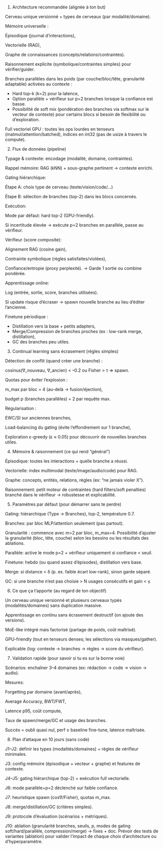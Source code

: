 1) Architecture recommandée (alignée à ton but)

Cerveau unique versionné + types de cerveaux (par modalité/domaine).

Mémoire universelle :

Épisodique (journal d’interactions),

Vectorielle (RAG),

Graphe de connaissances (concepts/relations/contraintes).

Raisonnement explicite (symbolique/contraintes simples) pour vérifier/guider.


Branches parallèles dans les poids (par couche/bloc/tête, granularité adaptable) activées au contexte :

- Hard top-k (k=2) pour la latence,
- Option parallèle + vérifieur sur p=2 branches lorsque la confiance est basse.
- Possibilité de soft mix (pondération des branches via softmax sur le vecteur de contexte) pour certains blocs si besoin de flexibilité ou d’exploration.


Full vectoriel GPU : toutes les ops lourdes en tenseurs (matmul/attention/batched), indices en int32 (pas de usize à travers le compute).

2) Flux de données (pipeline)

Typage & contexte: encodage (modalité, domaine, contraintes).

Rappel mémoire: RAG (kNN) + sous-graphe pertinent → contexte enrichi.

Gating hiérarchique:

Étape A: choix type de cerveau (texte/vision/code/…)

Étape B: sélection de branches (top-2) dans les blocs concernés.

Exécution:

Mode par défaut: hard top-2 (GPU-friendly).

Si incertitude élevée → exécute p=2 branches en parallèle, passe au vérifieur.

Vérifieur (score composite):

Alignement RAG (cosine gain),

Contrainte symbolique (règles satisfaites/violées),

Confiance/entropie (proxy perplexité).
→ Garde 1 sortie ou combine pondérée.

Apprentissage online:

Log (entrée, sortie, score, branches utilisées).

Si update risque d’écraser → spawn nouvelle branche au lieu d’éditer l’ancienne.


Finetune périodique :
- Distillation vers la base + petits adapters,
- Merge/Compression de branches proches (ex : low-rank merge, distillation),
- GC des branches peu utiles.

3) Continual learning sans écrasement (règles simples)

Détection de conflit (quand créer une branche) :

cosinus(∇_nouveau, ∇_ancien) < –0.2 ou Fisher > τ ⇒ spawn.

Quotas pour éviter l’explosion :

m_max par bloc = 4 (au-delà → fusion/éjection),

budget p (branches parallèles) = 2 par requête max.

Régularisation :

EWC/SI sur anciennes branches,

Load-balancing du gating (évite l’effondrement sur 1 branche),

Exploration ε-greedy (ε ≈ 0.05) pour découvrir de nouvelles branches utiles.

4) Mémoire & raisonnement (ce qui rend “général”)

Épisodique: toutes les interactions + quelle branche a réussi.

Vectorielle: index multimodal (texte/image/audio/code) pour RAG.

Graphe: concepts, entités, relations, règles (ex: “ne jamais violer X”).

Raisonnement: petit moteur de contraintes (hard filters/soft penalties) branché dans le vérifieur → robustesse et explicabilité.

5) Paramètres par défaut (pour démarrer sans te perdre)

Gating: hiérarchique (Type → Branches), top-2, température 0.7.

Branches: par bloc MLP/attention seulement (pas partout).


Granularité : commence avec m=2 par bloc, m_max=4. Possibilité d’ajuster la granularité (bloc, tête, couche) selon les besoins ou les résultats des ablations.

Parallèle: active le mode p=2 + vérifieur uniquement si confiance < seuil.

Finetune: hebdo (ou quand assez d’épisodes), distillation vers base.

Merge: si distance < δ (p. ex. faible écart low-rank), sinon garde séparé.

GC: si une branche n’est pas choisie > N usages consécutifs et gain < γ.

6) Ce que ça t’apporte (au regard de ton objectif)

Un cerveau unique versionné et plusieurs cerveaux typés (modalités/domaines) sans duplication massive.

Apprentissage en continu sans écrasement destructif (on ajoute des versions).

MoE-like intégré mais factorisé (partage de poids, coût maîtrisé).

GPU-friendly (tout en tenseurs denses; les sélections via masques/gather).

Explicable (log: contexte → branches → règles → score du vérifieur).

7) Validation rapide (pour savoir si tu es sur la bonne voie)

Scénarios: enchaîner 3–4 domaines (ex: rédaction → code → vision → audio).

Mesures:

Forgetting par domaine (avant/après),

Average Accuracy, BWT/FWT,

Latence p95, coût compute,

Taux de spawn/merge/GC et usage des branches.

Succès = oubli quasi nul, perf ≥ baseline fine-tune, latence maîtrisée.

8) Plan d’attaque en 10 jours (sans code)

J1–J2: définir les types (modalités/domaines) + règles de vérifieur minimales.

J3: config mémoire (épisodique + vecteur + graphe) et features de contexte.

J4–J5: gating hiérarchique (top-2) + exécution full vectorielle.

J6: mode parallèle+p=2 déclenché sur faible confiance.

J7: heuristique spawn (cos∇/Fisher), quotas m_max.

J8: merge/distillation/GC (critères simples).

J9: protocole d’évaluation (scénarios + métriques).

J10: ablation (granularité branches, seuils, p, modes de gating soft/hard/parallèle, compression/merge) → fixes + doc. Prévoir des tests de variantes (ablation) pour valider l’impact de chaque choix d’architecture ou d’hyperparamètre.